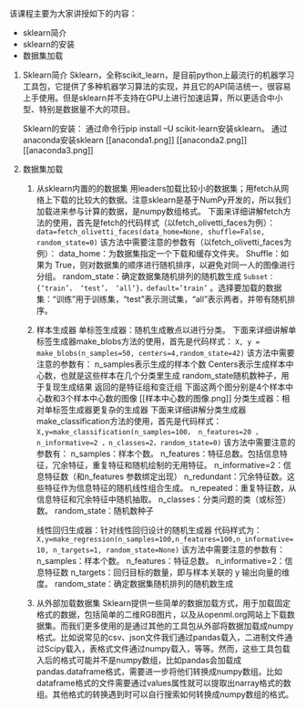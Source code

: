 该课程主要为大家讲授如下的内容：
- sklearn简介
- sklearn的安装
- 数据集加载

  
1. Sklearn简介
   Sklearn，全称scikit_learn，是目前python上最流行的机器学习工具包，它提供了多种机器学习算法的实现，并且它的API简洁统一，很容易上手使用。但是sklearn并不支持在GPU上进行加速运算，所以更适合中小型、特别是数据量不大的项目。
   
   Sklearn的安装：
   通过命令行pip install –U scikit-learn安装sklearn。
   通过anaconda安装sklearn
   [[anaconda1.png]]
   [[anaconda2.png]]
   [[anaconda3.png]]

2. 数据集加载
	1. 从sklearn内置的的数据集
	   用leaders加载比较小的数据集；用fetch从网络上下载的比较大的数据。注意sklearn是基于NumPy开发的，所以我们加载进来参与计算的数据，是numpy数组格式。
	   下面来详细讲解fetch方法的使用，首先是fetch的代码样式（以fetch_olivetti_faces为例）： 
	  `data=fetch_olivetti_faces(data_home=None, shuffle=False, random_state=0)`
	   该方法中需要注意的参数有（以fetch_olivetti_faces为例）：
	   data_home：为数据集指定一个下载和缓存文件夹。
	   Shuffle：如果为 True，则对数据集的顺序进行随机排序，以避免对同一人的图像进行分组。
	   random_state：确定数据集随机排列的随机数生成
	   `Subset：{‘train’， ‘test’， ‘all‘}，default=’train’` 。选择要加载的数据集：“训练”用于训练集，“test”表示测试集，“all”表示两者，并带有随机排序。
	2. 样本生成器
	   单标签生成器：随机生成散点以进行分类。
	   下面来详细讲解单标签生成器make_blobs方法的使用，首先是代码样式：
	   `X, y = make_blobs(n_samples=50, centers=4,random_state=42)`
	   该方法中需要注意的参数有：
	   n_samples表示生成的样本个数
	   Centers表示生成样本中心数，也就是这些样本在几个分类里生成
	   random_state随机数种子，用于复现生成结果
	   返回的是特征组和变迁组
	   下面这两个图分别是4个样本中心数和3个样本中心数的图像
	   [[样本中心数的图像.png]]
	   分类生成器：相对单标签生成器更复杂的生成器
	   下面来详细讲解分类生成器make_classification方法的使用，首先是代码样式：
	   `X,y=make_classification(n_samples=100， n_features=20 ， n_informative=2 ，n_classes=2，random_state=0)`
	   该方法中需要注意的参数有：
	   n_samples：样本个数。
	   n_features：特征总数。包括信息特征，冗余特征，重复特征和随机绘制的无用特征。
	   n_informative=2：信息特征数（和n_features 参数绑定出现）
	   n_redundant：冗余特征数。这些特征作为信息特征的随机线性组合生成。
	   n_repeated：重复特征数，从信息特征和冗余特征中随机抽取。
	   n_classes：分类问题的类（或标签）数。
	   random_state：随机数种子
	   
	   线性回归生成器：针对线性回归设计的随机生成器
	   代码样式为：
	   `X,y=make_regression(n_samples=100,n_features=100,n_informative=10, n_targets=1, random_state=None)`
	   该方法中需要注意的参数有：
	   n_samples：样本个数。
	   n_features：特征总数。
	   n_informative=2：信息特征数
	   n_targets：回归目标的数量，即与样本关联的 y 输出向量的维度。
	   random_state：确定数据集随机排列的随机数生成
	3. 从外部加载数据集
	   Sklearn提供一些简单的数据加载方式，用于加载固定格式的数据，包括简单的二维RGB图片，以及从openml.org网站上下载数据集。而我们更多使用的是通过其他的工具包从外部将数据加载成numpy格式。比如说常见的csv、json文件我们通过pandas载入，二进制文件通过Scipy载入，表格式文件通过numpy载入，等等。然而，这些工具包载入后的格式可能并不是numpy数组，比如pandas会加载成pandas.dataframe格式，需要进一步将他们转换成numpy数组。比如dataframe格式的文件需要通过values属性就可以提取出narray格式的数组。其他格式的转换遇到时可以自行搜索如何转换成numpy数组的格式。